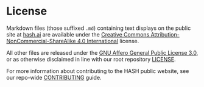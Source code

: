 # License

Markdown files (those suffixed `.md`) containing text displays on the public site at [hash.ai](https://hash.ai/) are available under the [Creative Commons Attribution-NonCommercial-ShareAlike 4.0 International](https://github.com/hashintel/hash/blob/main/.github/licenses/LICENSE-CC.md) license.

All other files are released under the [GNU Affero General Public License 3.0](https://github.com/hashintel/hash/blob/main/.github/licenses/LICENSE-AGPL.md), or as otherwise disclaimed in line with our root repository [LICENSE](https://github.com/hashintel/hash/blob/main/LICENSE.md).

For more information about contributing to the HASH public website, see our repo-wide [CONTRIBUTING](https://github.com/hashintel/hash/blob/main/.github/CONTRIBUTING.md) guide.
